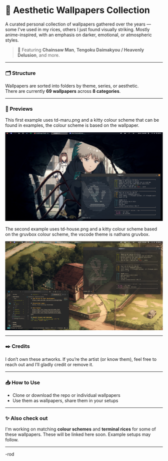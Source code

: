 # 🎴 Aesthetic Wallpapers Collection

A curated personal collection of wallpapers gathered over the years — some I've used in my rices, others I just found visually striking. Mostly anime-inspired, with an emphasis on darker, emotional, or atmospheric styles.

> 🌌 Featuring **Chainsaw Man**, **Tengoku Daimakyou / Heavenly Delusion**, and more.

---

### 🗂️ Structure

Wallpapers are sorted into folders by theme, series, or aesthetic.  
There are currently **69 wallpapers** across **8 categories**.

---

### 🧩 Previews

This first example uses td-maru.png and a kitty colour scheme that can be found in examples, 
the colour scheme is based on the wallpaper.

<img src="examples/td-maru-example.png" alt="Example using td-maru and special kitty theme."/>

The second example uses td-house.png and a kitty colour scheme based on the gruvbox colour scheme,
the vscode theme is nathans gruvbox.

<img src="examples/td-house-example.png" alt="Example using td-house and special kitty theme."/>

---

### ✒️ Credits

I don’t own these artworks. If you’re the artist (or know them), feel free to reach out and I’ll gladly credit or remove it.

---

### 📥 How to Use

- Clone or download the repo or individual wallpapers
- Use them as wallpapers, share them in your setups

---

### ✨ Also check out

I'm working on matching **colour schemes** and **terminal rices** for some of these wallpapers. These will be linked here soon. Example setups may follow.

---

-rod


